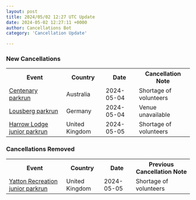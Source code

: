 ```yaml
---
layout: post
title: 2024/05/02 12:27 UTC Update
date: 2024-05-02 12:27:11 +0000
author: Cancellations Bot
category: 'Cancellation Update'

---
```


<h3>New Cancellations</h3>
<div class='hscrollable'>
<table style='width: 100%'>
    <tr>
        <th>Event</th>
        <th>Country</th>
        <th>Date</th>
        <th>Cancellation Note</th>
    </tr>
    <tr>
        <td><a href="https://www.parkrun.com.au/centenary">Centenary parkrun</a></td>
        <td>Australia</td>
        <td>2024-05-04</td>
        <td>Shortage of volunteers</td>
    </tr>
    <tr>
        <td><a href="https://www.parkrun.com.de/lousberg">Lousberg parkrun</a></td>
        <td>Germany</td>
        <td>2024-05-04</td>
        <td>Venue unavailable</td>
    </tr>
    <tr>
        <td><a href="https://www.parkrun.org.uk/harrowlodge-juniors">Harrow Lodge junior parkrun</a></td>
        <td>United Kingdom</td>
        <td>2024-05-05</td>
        <td>Shortage of volunteers</td>
    </tr>
</table>
</div>
<h3>Cancellations Removed</h3>
<div class='hscrollable'>
<table style='width: 100%'>
    <tr>
        <th>Event</th>
        <th>Country</th>
        <th>Date</th>
        <th>Previous Cancellation Note</th>
    </tr>
    <tr>
        <td><a href="https://www.parkrun.org.uk/yattonrecreation-juniors">Yatton Recreation junior parkrun</a></td>
        <td>United Kingdom</td>
        <td>2024-05-05</td>
        <td>Shortage of volunteers</td>
    </tr>
</table>
</div>
